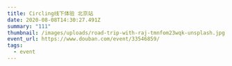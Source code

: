 ```yaml
---
title: Circling线下体验 北京站
date: 2020-08-08T14:30:27.491Z
summary: "111"
thumbnail: /images/uploads/road-trip-with-raj-tmnfom23wqk-unsplash.jpg
event_url: https://www.douban.com/event/33546859/
tags:
  - event
---
```

